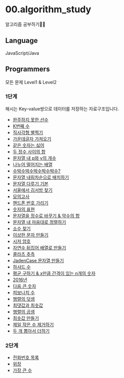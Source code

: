 # 00.algorithm_study

알고리즘 공부하기🕵️‍♀️

## Language

JavaScript/Java

## Programmers

모든 문제 Level1 & Level2

### 1단계

해시는 Key-value쌍으로 데이터를 저장하는 자료구조입니다.

- [완주하지 못한 선수](https://github.com/yo-onhye/00.algorithm_study/tree/master/programers/200810_hash01)
- [K번째 수](https://github.com/yo-onhye/00.algorithm_study/tree/master/programers/200813_sort01)
- [직사각형 별찍기](https://github.com/yo-onhye/00.algorithm_study/tree/master/programers/200817_star)
- [가운데글자 가져오기](https://github.com/yo-onhye/00.algorithm_study/tree/master/programers/200818_letter)
- [같은 숫자는 싫어](https://github.com/yo-onhye/00.algorithm_study/tree/master/programers/200819_number)
- [두 정수 사이의 합](https://github.com/yo-onhye/00.algorithm_study/tree/master/programers/200820_sum)
- [문자열 내 p와 y의 개수](https://github.com/yo-onhye/00.algorithm_study/tree/master/programers/200821_pny)
- [나누어 떨어지는 배열](https://github.com/yo-onhye/00.algorithm_study/tree/master/programers/200824_dividing_array)
- [수박수박수박수박수박수?](https://github.com/yo-onhye/00.algorithm_study/tree/master/programers/200825_subak)
- [문자열 내림차순으로 배치하기](https://github.com/yo-onhye/00.algorithm_study/tree/master/programers/200826_descending)
- [문자열 다루기 기본](https://github.com/yo-onhye/00.algorithm_study/tree/master/programers/200827_string)
- [서울에서 김서방 찾기](https://github.com/yo-onhye/00.algorithm_study/tree/master/programers/200828_kim)
- [모의고사](https://github.com/yo-onhye/00.algorithm_study/tree/master/programers/200831_exam)
- [핸드폰 번호 가리기](https://github.com/yo-onhye/00.algorithm_study/tree/master/programers/200901_phone)
- [숫자의 표현](https://github.com/yo-onhye/00.algorithm_study/tree/master/programers/200902_number)
- [문자열을 정수로 바꾸기 & 약수의 합](https://github.com/yo-onhye/00.algorithm_study/tree/master/programers/200903_number)
- [문자열 내 마음대로 정렬하기](https://github.com/yo-onhye/00.algorithm_study/tree/master/programers/200904_sort)
- [소수 찾기](https://github.com/yo-onhye/00.algorithm_study/tree/master/programers/200907_decimal)
- [이상한 문자 만들기](https://github.com/yo-onhye/00.algorithm_study/tree/master/programers/200908_strange_letter)
- [시저 암호](https://github.com/yo-onhye/00.algorithm_study/tree/master/programers/200909_caesar_code)
- [자연수 뒤집어 배열로 만들기](https://github.com/yo-onhye/00.algorithm_study/tree/master/programers/200910_natural_number)
- [콜라츠 추측](https://github.com/yo-onhye/00.algorithm_study/tree/master/programers/200911_collatz)
- [JadenCase 문자열 만들기](https://github.com/yo-onhye/00.algorithm_study/tree/master/programers/200914_jadencase)
- [하샤드 수](https://github.com/yo-onhye/00.algorithm_study/tree/master/programers/200915_harshad)
- [평균 구하기 & x만큼 간격이 있는 n개의 숫자](https://github.com/yo-onhye/00.algorithm_study/tree/master/programers/200916_number)
- [2016년](https://github.com/yo-onhye/00.algorithm_study/tree/master/programers/200917_2006)
- [다음 큰 숫자](https://github.com/yo-onhye/00.algorithm_study/tree/master/programers/200918_next_number)
- [피보나치 수](https://github.com/yo-onhye/00.algorithm_study/tree/master/programers/200921_fibonacci)
- [행렬의 덧셈](https://github.com/yo-onhye/00.algorithm_study/tree/master/programers/200922_array_sum)
- [최댓값과 최솟값](https://github.com/yo-onhye/00.algorithm_study/tree/master/programers/200923_maximum_minimum)
- [행렬의 곱셈](https://github.com/yo-onhye/00.algorithm_study/tree/master/programers/200924_array_multiple)
- [최솟값 만들기](https://github.com/yo-onhye/00.algorithm_study/tree/master/programers/200925_minimum)
- [제일 작은 수 제거하기](https://github.com/yo-onhye/00.algorithm_study/tree/master/programers/200928_smallest_num)
- [두 개 뽑아서 더하기](https://github.com/yo-onhye/00.algorithm_study/tree/master/programers/200929_pick_num)

### 2단계

- [전화번호 목록](https://github.com/yo-onhye/00.algorithm_study/tree/master/programers/200811_hash02)
- [위장](https://github.com/yo-onhye/00.algorithm_study/tree/master/programers/200812_hash03)
- [가장 큰 수](https://github.com/yo-onhye/00.algorithm_study/tree/master/programers/200814_sort02)
